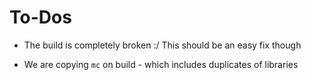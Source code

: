 # To-Dos

-   The build is completely broken :/ This should be an easy fix though

-   We are copying `mc` on build - which includes duplicates of libraries
